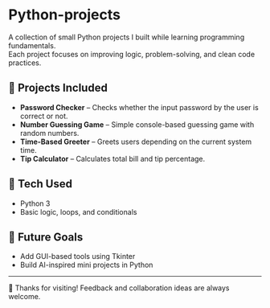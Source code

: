 # Python-projects

A collection of small Python projects I built while learning programming fundamentals.  
Each project focuses on improving logic, problem-solving, and clean code practices.

## 🚀 Projects Included
- **Password Checker** – Checks whether the input password by the user is correct or not. 
- **Number Guessing Game** – Simple console-based guessing game with random numbers.  
- **Time-Based Greeter** – Greets users depending on the current system time.  
- **Tip Calculator** – Calculates total bill and tip percentage.  

## 🧠 Tech Used
- Python 3  
- Basic logic, loops, and conditionals  

## 🌱 Future Goals
- Add GUI-based tools using Tkinter  
- Build AI-inspired mini projects in Python  

---

👋 Thanks for visiting! Feedback and collaboration ideas are always welcome.  

